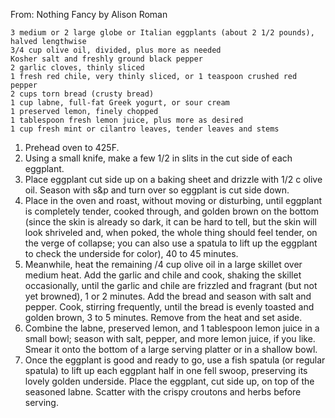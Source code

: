 From: Nothing Fancy by Alison Roman

    3 medium or 2 large globe or Italian eggplants (about 2 1/2 pounds), halved lengthwise 
    3/4 cup olive oil, divided, plus more as needed 
    Kosher salt and freshly ground black pepper 
    2 garlic cloves, thinly sliced 
    1 fresh red chile, very thinly sliced, or 1 teaspoon crushed red pepper
    2 cups torn bread (crusty bread)
    1 cup labne, full-fat Greek yogurt, or sour cream 
    1 preserved lemon, finely chopped 
    1 tablespoon fresh lemon juice, plus more as desired 
    1 cup fresh mint or cilantro leaves, tender leaves and stems
    
1. Prehead oven to 425F.
2. Using a small knife, make a few 1/2 in slits in the cut side of each eggplant.
3. Place eggplant cut side up on a baking sheet and drizzle with 1/2 c olive oil. Season with s&p and turn over so eggplant is cut side down.
4. Place in the oven and roast, without moving or disturbing, until eggplant is completely tender, cooked through, and golden brown on the bottom (since the skin is already so dark, it can be hard to tell, but the skin will look shriveled and, when poked, the whole thing should feel tender, on the verge of collapse; you can also use a spatula to lift up the eggplant to check the underside for color), 40 to 45 minutes.
5. Meanwhile, heat the remaining /4 cup olive oil in a large skillet over medium heat. Add the garlic and chile and cook, shaking the skillet occasionally, until the garlic and chile are frizzled and fragrant (but not yet browned), 1 or 2 minutes. Add the bread and season with salt and pepper. Cook, stirring frequently, until the bread is evenly toasted and golden brown, 3 to 5 minutes. Remove from the heat and set aside.
6. Combine the labne, preserved lemon, and 1 tablespoon lemon juice in a small bowl; season with salt, pepper, and more lemon juice, if you like. Smear it onto the bottom of a large serving platter or in a shallow bowl.
7. Once the eggplant is good and ready to go, use a fish spatula (or regular spatula) to lift up each eggplant half in one fell swoop, preserving its lovely golden underside. Place the eggplant, cut side up, on top of the seasoned labne. Scatter with the crispy croutons and herbs before serving.
